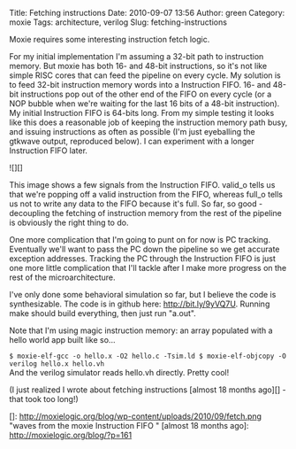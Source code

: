 Title: Fetching instructions
Date: 2010-09-07 13:56
Author: green
Category: moxie
Tags: architecture, verilog
Slug: fetching-instructions

Moxie requires some interesting instruction fetch logic.

For my initial implementation I'm assuming a 32-bit path to instruction
memory. But moxie has both 16- and 48-bit instructions, so it's not like
simple RISC cores that can feed the pipeline on every cycle. My solution
is to feed 32-bit instruction memory words into a Instruction FIFO. 16-
and 48-bit instructions pop out of the other end of the FIFO on every
cycle (or a NOP bubble when we're waiting for the last 16 bits of a
48-bit instruction). My initial Instruction FIFO is 64-bits long. From
my simple testing it looks like this does a reasonable job of keeping
the instruction memory path busy, and issuing instructions as often as
possible (I'm just eyeballing the gtkwave output, reproduced below). I
can experiment with a longer Instruction FIFO later.

![][]

This image shows a few signals from the Instruction FIFO. valid\_o tells
us that we're popping off a valid instruction from the FIFO, whereas
full\_o tells us not to write any data to the FIFO because it's full. So
far, so good - decoupling the fetching of instruction memory from the
rest of the pipeline is obviously the right thing to do.

One more complication that I'm going to punt on for now is PC tracking.
Eventually we'll want to pass the PC down the pipeline so we get
accurate exception addresses. Tracking the PC through the Instruction
FIFO is just one more little complication that I'll tackle after I make
more progress on the rest of the microarchitecture.

I've only done some behavioral simulation so far, but I believe the code
is synthesizable. The code is in github here: <http://bit.ly/9yVQ7U>.
Running make should build everything, then just run "a.out".

Note that I'm using magic instruction memory: an array populated with a
hello world app built like so...  

`$ moxie-elf-gcc -o hello.x -O2 hello.c -Tsim.ld $ moxie-elf-objcopy -O verilog hello.x hello.vh`  
And the verilog simulator reads hello.vh directly. Pretty cool!

(I just realized I wrote about fetching instructions [almost 18 months
ago][] - that took too long!)

  []: http://moxielogic.org/blog/wp-content/uploads/2010/09/fetch.png
    "waves from the moxie Instruction FIFO "
  [almost 18 months ago]: http://moxielogic.org/blog/?p=161
